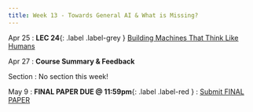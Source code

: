 ```yaml
---
title: Week 13 - Towards General AI & What is Missing?
---
```


Apr 25
: **LEC 24**{: .label .label-grey } [Building Machines That Think Like Humans](#)


Apr 27
: **Course Summary & Feedback**

Section
: No section this week!

May 9
: **FINAL PAPER DUE @ 11:59pm**{: .label .label-red }
    : [Submit FINAL PAPER](https://canvas.harvard.edu/courses/97916/assignments/532852)


